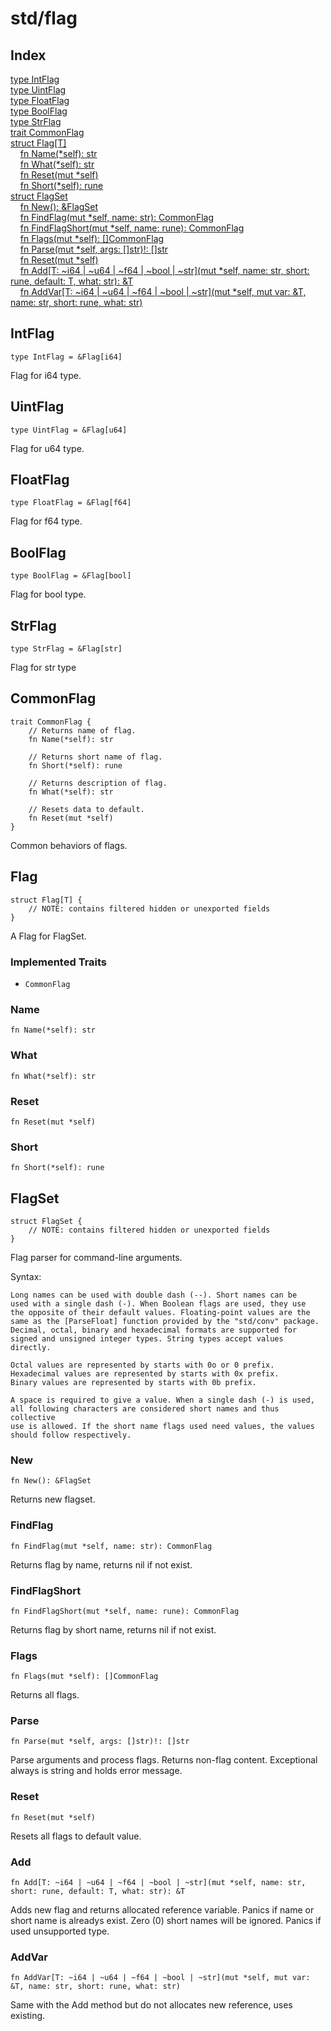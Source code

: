 # std/flag

## Index

[type IntFlag](#intflag)\
[type UintFlag](#uintflag)\
[type FloatFlag](#floatflag)\
[type BoolFlag](#boolflag)\
[type StrFlag](#strflag)\
[trait CommonFlag](#commonflag)\
[struct Flag\[T\]](#flag)\
&nbsp;&nbsp;&nbsp;&nbsp;[fn Name\(\*self\): str](#name)\
&nbsp;&nbsp;&nbsp;&nbsp;[fn What\(\*self\): str](#what)\
&nbsp;&nbsp;&nbsp;&nbsp;[fn Reset\(mut \*self\)](#reset)\
&nbsp;&nbsp;&nbsp;&nbsp;[fn Short\(\*self\): rune](#short)\
[struct FlagSet](#flagset)\
&nbsp;&nbsp;&nbsp;&nbsp;[fn New\(\): &amp;FlagSet](#new)\
&nbsp;&nbsp;&nbsp;&nbsp;[fn FindFlag\(mut \*self, name: str\): CommonFlag](#findflag)\
&nbsp;&nbsp;&nbsp;&nbsp;[fn FindFlagShort\(mut \*self, name: rune\): CommonFlag](#findflagshort)\
&nbsp;&nbsp;&nbsp;&nbsp;[fn Flags\(mut \*self\): \[\]CommonFlag](#flags)\
&nbsp;&nbsp;&nbsp;&nbsp;[fn Parse\(mut \*self, args: \[\]str\)\!: \[\]str](#parse)\
&nbsp;&nbsp;&nbsp;&nbsp;[fn Reset\(mut \*self\)](#reset-1)\
&nbsp;&nbsp;&nbsp;&nbsp;[fn Add\[T: \~i64 \| \~u64 \| \~f64 \| \~bool \| \~str\]\(mut \*self, name: str, short: rune, default: T, what: str\): &amp;T](#add)\
&nbsp;&nbsp;&nbsp;&nbsp;[fn AddVar\[T: \~i64 \| \~u64 \| \~f64 \| \~bool \| \~str\]\(mut \*self, mut var: &amp;T, name: str, short: rune, what: str\)](#addvar)



## IntFlag
```jule
type IntFlag = &Flag[i64]
```
Flag for i64 type\.

## UintFlag
```jule
type UintFlag = &Flag[u64]
```
Flag for u64 type\.

## FloatFlag
```jule
type FloatFlag = &Flag[f64]
```
Flag for f64 type\.

## BoolFlag
```jule
type BoolFlag = &Flag[bool]
```
Flag for bool type\.

## StrFlag
```jule
type StrFlag = &Flag[str]
```
Flag for str type

## CommonFlag
```jule
trait CommonFlag {
	// Returns name of flag.
	fn Name(*self): str

	// Returns short name of flag.
	fn Short(*self): rune

	// Returns description of flag.
	fn What(*self): str

	// Resets data to default.
	fn Reset(mut *self)
}
```
Common behaviors of flags\.

## Flag
```jule
struct Flag[T] {
	// NOTE: contains filtered hidden or unexported fields
}
```
A Flag for FlagSet\.

### Implemented Traits

- `CommonFlag`

### Name
```jule
fn Name(*self): str
```


### What
```jule
fn What(*self): str
```


### Reset
```jule
fn Reset(mut *self)
```


### Short
```jule
fn Short(*self): rune
```


## FlagSet
```jule
struct FlagSet {
	// NOTE: contains filtered hidden or unexported fields
}
```
Flag parser for command\-line arguments\.

Syntax:<br>
```
Long names can be used with double dash (--). Short names can be
used with a single dash (-). When Boolean flags are used, they use
the opposite of their default values. Floating-point values are the
same as the [ParseFloat] function provided by the "std/conv" package.
Decimal, octal, binary and hexadecimal formats are supported for
signed and unsigned integer types. String types accept values ​​directly.

Octal values are represented by starts with 0o or 0 prefix.
Hexadecimal values are represented by starts with 0x prefix.
Binary values are represented by starts with 0b prefix.

A space is required to give a value. When a single dash (-) is used,
all following characters are considered short names and thus collective
use is allowed. If the short name flags used need values, the values ​
should follow respectively.
```


### New
```jule
fn New(): &FlagSet
```
Returns new flagset\.

### FindFlag
```jule
fn FindFlag(mut *self, name: str): CommonFlag
```
Returns flag by name, returns nil if not exist\.

### FindFlagShort
```jule
fn FindFlagShort(mut *self, name: rune): CommonFlag
```
Returns flag by short name, returns nil if not exist\.

### Flags
```jule
fn Flags(mut *self): []CommonFlag
```
Returns all flags\.

### Parse
```jule
fn Parse(mut *self, args: []str)!: []str
```
Parse arguments and process flags\. Returns non\-flag content\. Exceptional always is string and holds error message\.

### Reset
```jule
fn Reset(mut *self)
```
Resets all flags to default value\.

### Add
```jule
fn Add[T: ~i64 | ~u64 | ~f64 | ~bool | ~str](mut *self, name: str, short: rune, default: T, what: str): &T
```
Adds new flag and returns allocated reference variable\. Panics if name or short name is alreadys exist\. Zero \(0\) short names will be ignored\. Panics if used unsupported type\.

### AddVar
```jule
fn AddVar[T: ~i64 | ~u64 | ~f64 | ~bool | ~str](mut *self, mut var: &T, name: str, short: rune, what: str)
```
Same with the Add method but do not allocates new reference, uses existing\.